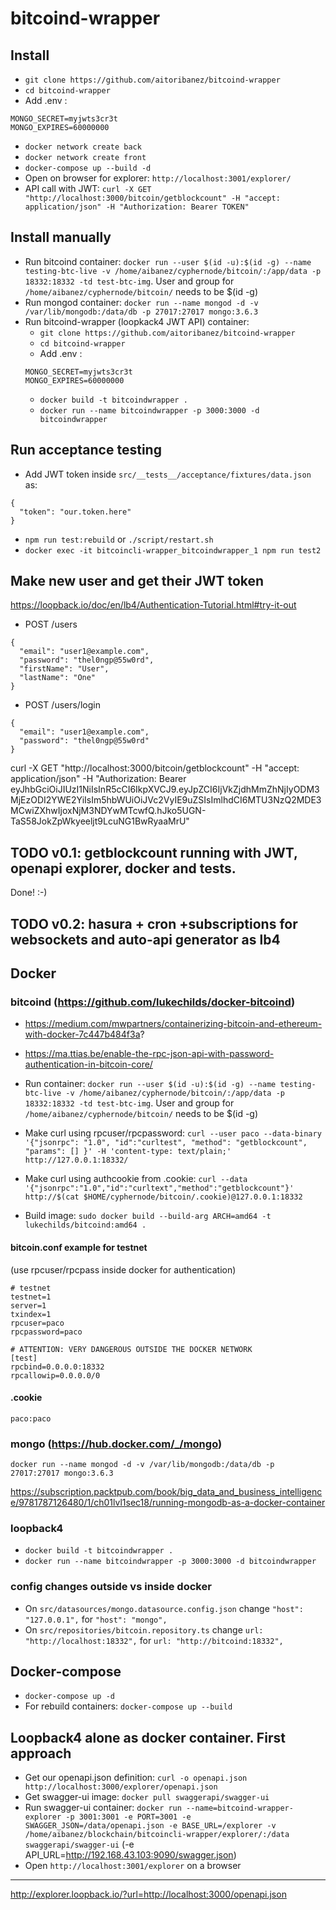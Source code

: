 # bitcoind-wrapper

## Install
- ```git clone https://github.com/aitoribanez/bitcoind-wrapper```
- ```cd bitcoind-wrapper```
- Add .env :
```
MONGO_SECRET=myjwts3cr3t
MONGO_EXPIRES=60000000
```
- ```docker network create back```
- ```docker network create front```
- ```docker-compose up --build -d```
- Open on browser for explorer: ```http://localhost:3001/explorer/```
- API call with JWT: ```curl -X GET "http://localhost:3000/bitcoin/getblockcount" -H "accept: application/json" -H "Authorization: Bearer TOKEN"```

## Install manually
- Run bitcoind container: ```docker run --user $(id -u):$(id -g) --name testing-btc-live -v /home/aibanez/cyphernode/bitcoin/:/app/data -p 18332:18332 -td test-btc-img```. User and group for ```/home/aibanez/cyphernode/bitcoin/``` needs to be $(id -g)
- Run mongod container: ```docker run --name mongod -d -v /var/lib/mongodb:/data/db -p 27017:27017 mongo:3.6.3```
- Run bitcoind-wrapper (loopkack4 JWT API) container:
    - ```git clone https://github.com/aitoribanez/bitcoind-wrapper```
    - ```cd bitcoind-wrapper```
    - Add .env :
    ```
    MONGO_SECRET=myjwts3cr3t
    MONGO_EXPIRES=60000000
    ```
    - ```docker build -t bitcoindwrapper .```
    - ```docker run --name bitcoindwrapper -p 3000:3000 -d bitcoindwrapper```

## Run acceptance testing
- Add JWT token inside ```src/__tests__/acceptance/fixtures/data.json``` as:
```
{
  "token": "our.token.here"
}
```
- ```npm run test:rebuild``` or ```./script/restart.sh```
- ```docker exec -it bitcoincli-wrapper_bitcoindwrapper_1 npm run test2```

## Make new user and get their JWT token
https://loopback.io/doc/en/lb4/Authentication-Tutorial.html#try-it-out

- POST /users
```
{
  "email": "user1@example.com",
  "password": "thel0ngp@55w0rd",
  "firstName": "User",
  "lastName": "One"
}
```
- POST /users/login
```
{
  "email": "user1@example.com",
  "password": "thel0ngp@55w0rd"
}
```

curl -X GET "http://localhost:3000/bitcoin/getblockcount" -H "accept: application/json" -H "Authorization: Bearer eyJhbGciOiJIUzI1NiIsInR5cCI6IkpXVCJ9.eyJpZCI6IjVkZjdhMmZhNjIyODM3MjEzODI2YWE2YiIsIm5hbWUiOiJVc2VyIE9uZSIsImlhdCI6MTU3NzQ2MDE3MCwiZXhwIjoxNjM3NDYwMTcwfQ.hJko5UGN-TaS58JokZpWkyeeljt9LcuNG1BwRyaaMrU"


## TODO v0.1: getblockcount running with JWT, openapi explorer, docker and tests.
Done! :-)

## TODO v0.2: hasura + cron +subscriptions for websockets and auto-api generator as lb4

## Docker

### bitcoind  (https://github.com/lukechilds/docker-bitcoind)
- https://medium.com/mwpartners/containerizing-bitcoin-and-ethereum-with-docker-7c447b484f3a?
- https://ma.ttias.be/enable-the-rpc-json-api-with-password-authentication-in-bitcoin-core/


- Run container: ```docker run --user $(id -u):$(id -g) --name testing-btc-live -v /home/aibanez/cyphernode/bitcoin/:/app/data -p 18332:18332 -td test-btc-img```. User and group for ```/home/aibanez/cyphernode/bitcoin/``` needs to be $(id -g)
- Make curl using rpcuser/rpcpassword: ```curl --user paco --data-binary '{"jsonrpc": "1.0", "id":"curltest", "method": "getblockcount", "params": [] }' -H 'content-type: text/plain;' http://127.0.0.1:18332/```
- Make curl using authcookie from .cookie: ```curl --data '{"jsonrpc":"1.0","id":"curltext","method":"getblockcount"}'  http://$(cat $HOME/cyphernode/bitcoin/.cookie)@127.0.0.1:18332```

- Build image: ```sudo docker build --build-arg ARCH=amd64 -t lukechilds/bitcoind:amd64 .```

#### bitcoin.conf example for testnet
(use rpcuser/rpcpass inside docker for authentication)
```
# testnet
testnet=1
server=1
txindex=1
rpcuser=paco
rpcpassword=paco

# ATTENTION: VERY DANGEROUS OUTSIDE THE DOCKER NETWORK
[test]
rpcbind=0.0.0.0:18332
rpcallowip=0.0.0.0/0
```

#### .cookie
```
paco:paco
```

### mongo (https://hub.docker.com/_/mongo)

```docker run --name mongod -d -v /var/lib/mongodb:/data/db -p 27017:27017 mongo:3.6.3```

https://subscription.packtpub.com/book/big_data_and_business_intelligence/9781787126480/1/ch01lvl1sec18/running-mongodb-as-a-docker-container

### loopback4
- ```docker build -t bitcoindwrapper .```
- ```docker run --name bitcoindwrapper -p 3000:3000 -d bitcoindwrapper```


### config changes outside vs inside docker

- On ```src/datasources/mongo.datasource.config.json``` change ```"host": "127.0.0.1",``` for ```"host": "mongo",```
- On ```src/repositories/bitcoin.repository.ts``` change  ```url: "http://localhost:18332",``` for ```url: "http://bitcoind:18332",```

## Docker-compose

- ```docker-compose up -d```
- For rebuild containers: ```docker-compose up --build```

## Loopback4 alone as docker container. First approach

- Get our openapi.json definition: ```curl -o openapi.json http://localhost:3000/explorer/openapi.json```
- Get swagger-ui image: ```docker pull swaggerapi/swagger-ui```
- Run swagger-ui container: ```docker run --name=bitcoind-wrapper-explorer -p 3001:3001 -e PORT=3001 -e SWAGGER_JSON=/data/openapi.json -e BASE_URL=/explorer -v /home/aibanez/blockchain/bitcoincli-wrapper/explorer/:/data swaggerapi/swagger-ui```  (-e API_URL=http://192.168.43.103:9090/swagger.json)
- Open ```http://localhost:3001/explorer``` on a browser

-----

http://explorer.loopback.io/?url=http://localhost:3000/openapi.json
